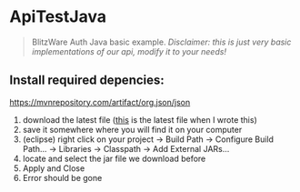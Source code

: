 # ApiTestJava
> BlitzWare Auth Java basic example.
*Disclaimer: this is just very basic implementations of our api, modify it to your needs!*

## Install required depencies:
https://mvnrepository.com/artifact/org.json/json
1. download the latest file ([this](https://repo1.maven.org/maven2/org/json/json/20230618/json-20230618.jar) is the latest file when I wrote this)
2. save it somewhere where you will find it on your computer
3. (eclipse) right click on your project -> Build Path -> Configure Build Path... -> Libraries -> Classpath -> Add External JARs...
4. locate and select the jar file we download before
5. Apply and Close
6. Error should be gone
